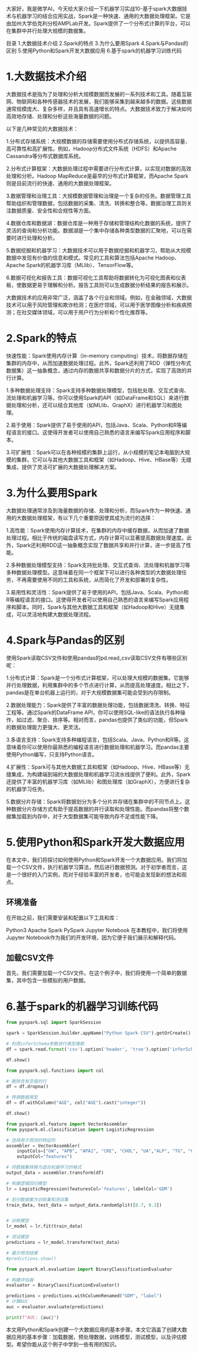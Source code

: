 大家好，我是微学AI，今天给大家介绍一下机器学习实战10-基于spark大数据技术与机器学习的结合应用实战，Spark是一种快速、通用的大数据处理框架。它是由加州大学伯克利分校AMPLab开发。Spark提供了一个分布式计算的平台，可以在集群中并行处理大规模的数据集。

目录
1.大数据技术介绍
2.Spark的特点
3.为什么要用Spark
4.Spark与Pandas的区别
5.使用Python和Spark开发大数据应用
6.基于spark的机器学习训练代码

# 1.大数据技术介绍

大数据技术是指为了处理和分析大规模数据而发展的一系列技术和工具。随着互联网、物联网和各种传感器技术的发展，我们能够采集到越来越多的数据。这些数据通常规模庞大、复杂多样，并且具有高速增长的特点。大数据技术致力于解决如何高效地存储、处理和分析这些海量数据的问题。

以下是几种常见的大数据技术：

1.分布式存储系统：大规模数据的存储需要使用分布式存储系统，以提供高容量、高可靠性和高扩展性。例如，Hadoop分布式文件系统（HDFS）和Apache Cassandra等分布式数据库系统。

2.分布式计算框架：大数据处理过程中需要进行分布式计算，以实现对数据的高效处理和分析。Hadoop MapReduce是最早的分布式计算框架，而Apache Spark则是目前流行的快速、通用的大数据处理框架。

3.数据管理和治理工具：大规模数据管理和治理是一个复杂的任务。数据管理工具帮助组织和管理数据，包括数据的采集、清洗、转换和整合等。数据治理工具则关注数据质量、安全性和合规性等方面。

4.数据仓库和数据湖：数据仓库是一种用于存储和管理结构化数据的系统，提供了灵活的查询和分析功能。数据湖是一个集中存储各种类型数据的汇聚地，可以在需要时进行处理和分析。

5.数据挖掘和机器学习：大数据技术可以用于数据挖掘和机器学习，帮助从大规模数据中发现有价值的信息和模式。常见的工具和算法包括Apache Hadoop、Apache Spark的机器学习库（MLlib）、TensorFlow等。

6.数据可视化和报告工具：数据可视化工具帮助将数据转化为可视化图表和仪表板，使数据更易于理解和分析。报告工具则可以生成数据分析结果的报告和展示。

大数据技术的应用非常广泛，涵盖了各个行业和领域。例如，在金融领域，大数据技术可以用于风险管理和欺诈检测；在医疗领域，可以用于医学图像分析和疾病预测；在社交媒体领域，可以用于用户行为分析和个性化推荐等。


# 2.Spark的特点

快速性能：Spark使用内存计算（in-memory computing）技术，将数据存储在集群的内存中，从而加速数据处理过程。此外，Spark还利用了RDD（弹性分布式数据集）这一抽象概念，通过内存的数据共享和数据分片的方式，实现了高效的并行计算。

1.多种数据处理支持：Spark支持多种数据处理模型，包括批处理、交互式查询、流处理和机器学习等。你可以使用Spark的API（如DataFrame和SQL）来进行数据处理和分析，还可以结合其他库（如MLlib、GraphX）进行机器学习和图处理。

2.易于使用：Spark提供了易于使用的API，包括Java、Scala、Python和R等编程语言的接口。这使得开发者可以使用自己熟悉的语言来编写Spark应用程序和脚本。

3.可扩展性：Spark可以在各种规模的集群上运行，从小规模的笔记本电脑到大规模的集群。它可以与其他大数据工具和框架（如Hadoop、Hive、HBase等）无缝集成，提供了灵活可扩展的大数据处理解决方案。

# 3.为什么要用Spark

大数据处理通常涉及到海量数据的存储、处理和分析，而Spark作为一种快速、通用的大数据处理框架，有以下几个重要原因使其成为流行的选择：

1.高性能：Spark使用内存计算技术，在集群的内存中缓存数据，从而加速了数据处理过程。相比于传统的磁盘读写方式，内存计算可以显著提高数据处理速度。此外，Spark还利用RDD这一抽象概念实现了数据共享和并行计算，进一步提高了性能。

2.多种数据处理模型支持：Spark支持批处理、交互式查询、流处理和机器学习等多种数据处理模型。这意味着在同一个框架下可以进行各种类型的大数据处理任务，不再需要使用不同的工具和系统，从而简化了开发和部署的复杂性。

3.易用性和灵活性：Spark提供了易于使用的API，包括Java、Scala、Python和R等编程语言的接口。这使得开发者可以使用自己熟悉的语言来编写Spark应用程序和脚本。同时，Spark与其他大数据工具和框架（如Hadoop和Hive）无缝集成，可以灵活地构建大数据处理流程。


# 4.Spark与Pandas的区别
使用Spark读取CSV文件和使用pandas的pd.read_csv读取CSV文件有哪些区别呢：

1.分布式计算：Spark是一个分布式计算框架，可以处理大规模的数据集。它能够并行处理数据，利用集群中的多个节点进行计算，从而提高处理速度。相比之下，pandas是在单台机器上运行的，对于大规模数据集可能会受到内存限制。

2.数据处理能力：Spark提供了丰富的数据处理功能，包括数据清洗、转换、特征工程等。通过Spark的DataFrame API，你可以使用SQL-like的语法执行各种操作，如过滤、聚合、排序等。相对而言，pandas也提供了类似的功能，但Spark的数据处理能力更强大、更灵活。

3.多语言支持：Spark支持多种编程语言，包括Scala、Java、Python和R等。这意味着你可以使用你最熟悉的编程语言进行数据处理和机器学习。而pandas主要使用Python编写，只支持Python语言。

4.扩展性：Spark可与其他大数据工具和框架（如Hadoop、Hive、HBase等）无缝集成，为构建端到端的大数据处理和机器学习流水线提供了便利。此外，Spark还提供了丰富的机器学习库（如MLlib）和图处理库（如GraphX），方便进行复杂的机器学习任务。

5.数据分片存储：Spark将数据划分为多个分片并存储在集群中的不同节点上。这种数据分片存储方式有助于提高数据的并行读取和处理性能。而pandas将整个数据集加载到内存中，对于大型数据集可能导致内存不足或性能下降。

# 5.使用Python和Spark开发大数据应用
在本文中，我们将探讨如何使用Python和Spark开发一个大数据应用。我们将加载一个CSV文件，执行机器学习算法，然后进行数据预测。对于初学者而言，这是一个很好的入门实例，而对于经验丰富的开发者，也可能会发现新的想法和观点。

## 环境准备
在开始之前，我们需要安装和配置以下工具和库：

Python3
Apache Spark
PySpark
Jupyter Notebook
在本教程中，我们将使用Jupyter Notebook作为我们的开发环境，因为它便于我们展示和解释代码。

## 加载CSV文件
首先，我们需要加载一个CSV文件。在这个例子中，我们将使用一个简单的数据集，其中包含一些模拟的用户数据。

#  6.基于spark的机器学习训练代码
```python
from pyspark.sql import SparkSession

spark = SparkSession.builder.appName("Python Spark CSV").getOrCreate()

# 利用inferSchema参数进行类型推断
df = spark.read.format('csv').option('header', 'true').option('inferSchema', 'true').load('GDM.csv')

df.show()

from pyspark.sql.functions import col

# 删除含有空值的行
df = df.dropna()

# 转换数据类型
df = df.withColumn("AGE", col("AGE").cast("integer"))

df.show()

from pyspark.ml.feature import VectorAssembler
from pyspark.ml.classification import LogisticRegression

# 选择用于预测的特征列
assembler = VectorAssembler(
    inputCols=["GW", "APB", "APA1", "CRE", "CHOL", "UA","ALP", "TG", "GLU"],
    outputCol="features")

# 将数据集转换为适合机器学习的格式
output_data = assembler.transform(df)

# 构建逻辑回归模型
lr = LogisticRegression(featuresCol='features', labelCol='GDM')

# 划分数据集为训练集和测试集
train_data, test_data = output_data.randomSplit([0.7, 0.3])


# 训练模型
lr_model = lr.fit(train_data)

# 测试模型
predictions = lr_model.transform(test_data)

# 展示预测结果
#predictions.show()

from pyspark.ml.evaluation import BinaryClassificationEvaluator

# 构建评估器
evaluator = BinaryClassificationEvaluator()

predictions = predictions.withColumnRenamed("GDM", "label")
# 计算AUC
auc = evaluator.evaluate(predictions)

print(f"AUC: {auc}")
```
本文用Python和Spark创建一个大数据应用的基本步骤。本文它涵盖了创建大数据应用的基本步骤：加载数据，预处理数据，训练模型，测试模型，以及评估模型。希望你能从这个例子中学到一些有用的知识。